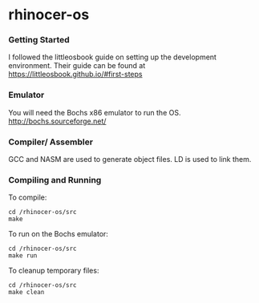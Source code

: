 # rhinocer-os

### Getting Started
I followed the littleosbook guide on setting up the development environment. Their guide can be found at https://littleosbook.github.io/#first-steps

### Emulator
You will need the Bochs x86 emulator to run the OS.
http://bochs.sourceforge.net/

### Compiler/ Assembler
GCC and NASM are used to generate object files. LD is used to link them.

### Compiling and Running

To compile:
```
cd /rhinocer-os/src
make
```

To run on the Bochs emulator:
```
cd /rhinocer-os/src
make run
```

To cleanup temporary files:
```
cd /rhinocer-os/src
make clean
```

